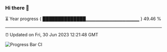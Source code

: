 ### Hi there 👋

⏳ Year progress { ██████████████▁▁▁▁▁▁▁▁▁▁▁▁▁▁▁▁ } 49.46 %

---

⏰ Updated on Fri, 30 Jun 2023 12:21:48 GMT

![Progress Bar CI](https://github.com/liununu/liununu/workflows/Progress%20Bar%20CI/badge.svg)
